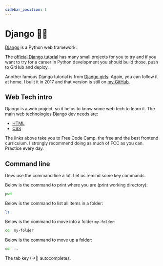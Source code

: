 ```yaml
---
sidebar_position: 1
---
```


# Django 🔗‍💥

[Django](https://www.djangoproject.com/) is a Python web framework.

The [official Django tutorial](https://docs.djangoproject.com/en/4.1/intro/) has many small projects for you to try and if you want to try for a career in Python development you should build those, push to GitHub and deploy.

Another famous Django tutorial is from [Django girls](https://tutorial.djangogirls.org/en/). Again, you can follow it at home. I built it in 2017 and that version is still on [my GitHub](https://github.com/missKatiaPunter/my-blog-django).

## Web Tech intro

Django is a web project, so it helps to know some web tech to learn it. The main web technologies Django dev needs are:

- [HTML](https://www.freecodecamp.org/learn/2022/responsive-web-design/learn-html-by-building-a-cat-photo-app/step-1)
- [CSS](https://www.freecodecamp.org/learn/2022/responsive-web-design/learn-basic-css-by-building-a-cafe-menu/step-1)

The links above take you to Free Code Camp, the free and the best frontend curriculum. I strongly recommend doing as much of FCC as you can. Practice every day.

## Command line

Devs use the command line a lot. Let us remind some key commands.

Below is the command to print where you are (print working directory):

```bash
pwd
```

Below is the command to list all items in a folder:

```bash
ls
```

Below is the command to move into a folder `my-folder`:

```bash
cd  my-folder
```

Below is the command to move up a folder:

```bash
cd  ..
```

The tab key (→|) autocompletes.